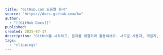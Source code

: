 ```yaml
---
title: "GitHub.com 도움말 문서"
source: "https://docs.github.com/ko"
author:
  - "[[GitHub Docs]]"
published:
created: 2025-07-17
description: "GitHub를 시작하고, 문제를 해결하며 활용하세요. 새로운 사용자, 개발자, 관리자 및 모든 GitHub 제품에 대한 문서입니다."
tags:
  - "clippings"
---
```

